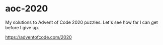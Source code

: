 # aoc-2020
My solutions to Advent of Code 2020 puzzles. Let's see how far I can get before I give up.

https://adventofcode.com/2020
